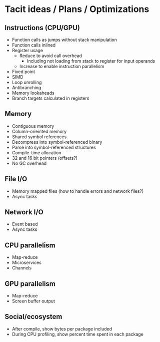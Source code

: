 # Tacit ideas / Plans / Optimizations

## Instructions (CPU/GPU)

* Function calls as jumps without stack manipulation
* Function calls inlined
* Register usage
  * Reduce to avoid call overhead
    * Including not loading from stack to register for input operands
  * Increase to enable instruction parallelism
* Fixed point
* SIMD
* Loop unrolling
* Antibranching
* Memory lookaheads
* Branch targets calculated in registers

## Memory

* Contiguous memory
* Column-orieinted memory
* Shared symbol references
* Decompress into symbol-referenced binary
* Parse into symbol-referenced structures
* Compile-time allocation
* 32 and 16 bit pointers (offsets?)
* No GC overhead

## File I/O

* Memory mapped files (how to handle errors and network files?)
* Async tasks

## Network I/O

* Event based
* Async tasks

## CPU parallelism

* Map-reduce
* Microservices
* Channels

## GPU parallelism

* Map-reduce
* Screen buffer output

## Social/ecosystem
* After compile, show bytes per package included
* During CPU profiling, show percent time spent in each package
